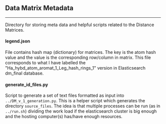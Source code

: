 Data Matrix Metadata
--------------------
--------------------

Directory for storing meta data and helpful scripts related to the Distance Matrices.

#### legend.json

File contains hash map (dictionary) for matrices. The key is the atom hash value and the value is the corresponding row/column in matrix. This file corresponds to what I have labelled the "Ha_hybd_atom_aromat_1_Leg_hash_rings_1" version in Elasticsearch dm_final database.


#### generate_id_files.py  

Script to generate a set of text files formatted as input into `../DM_v_1_generation.py`. This is a helper script which generates the directory `source_files`. The idea is that multiple processes can be run (as in `../run.sh`) dividing the work load if the elasticsearch cluster is big enough and the hosting computer(s) has/have enough resources. 
